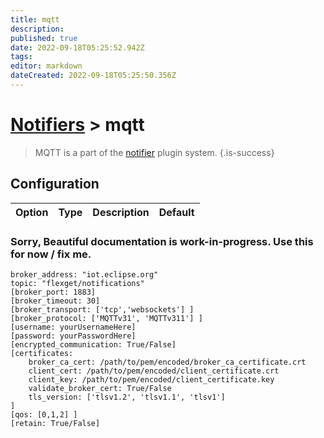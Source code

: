 ```yaml
---
title: mqtt
description: 
published: true
date: 2022-09-18T05:25:52.942Z
tags: 
editor: markdown
dateCreated: 2022-09-18T05:25:50.356Z
---
```


# [Notifiers](/Plugins/Notifiers) > mqtt
> MQTT is a part of the [notifier](/Plugins/Notifiers) plugin system.
{.is-success}

## Configuration

| Option |Type|  Description | Default |
| --- | ---| --- |---|


### Sorry, Beautiful documentation is work-in-progress. Use this for now / fix me.

```text
broker_address: "iot.eclipse.org"
topic: "flexget/notifications"
[broker_port: 1883]
[broker_timeout: 30]
[broker_transport: ['tcp','websockets'] ]
[broker_protocol: ['MQTTv31', 'MQTTv311'] ]
[username: yourUsernameHere]
[password: yourPasswordHere]
[encrypted_communication: True/False]
[certificates:
    broker_ca_cert: /path/to/pem/encoded/broker_ca_certificate.crt
    client_cert: /path/to/pem/encoded/client_certificate.crt
    client_key: /path/to/pem/encoded/client_certificate.key
    validate_broker_cert: True/False
    tls_version: ['tlsv1.2', 'tlsv1.1', 'tlsv1']
]
[qos: [0,1,2] ]
[retain: True/False]
```